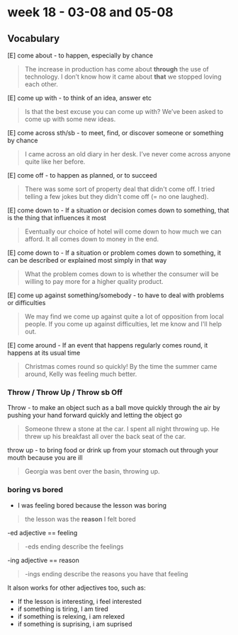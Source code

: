 
# week 18 - 03-08 and 05-08

## Vocabulary

[E] come about - to happen, especially by chance
> The increase in production has come about **through** the use of technology.
> I don’t know how it came about **that** we stopped loving each other.

[E] come up with -  to think of an idea, answer etc
> Is that the best excuse you can come up with?
> We’ve been asked to come up with some new ideas.

[E] come across sth/sb - to meet, find, or discover someone or something by chance
> I came across an old diary in her desk.
> I’ve never come across anyone quite like her before.

[E] come off - to happen as planned, or to succeed
> There was some sort of property deal that didn't come off.
> I tried telling a few jokes but they didn't come off (= no one laughed).

[E] come down to - If a situation or decision comes down to something, that is the thing that influences it most
> Eventually our choice of hotel will come down to how much we can afford.
> It all comes down to money in the end.

[E] come down to - If a situation or problem comes down to something, it can be described or explained most simply in that way
> What the problem comes down to is whether the consumer will be willing to pay more for a higher quality product.

[E] come up against something/somebody - to have to deal with problems or difficulties
> We may find we come up against quite a lot of opposition from local people.
> If you come up against difficulties, let me know and I'll help out.

[E] come around - If an event that happens regularly comes round, it happens at its usual time
> Christmas comes round so quickly!
> By the time the summer came around, Kelly was feeling much better.

### Throw / Throw Up / Throw sb Off
Throw -  to make an object such as a ball move quickly through the air by pushing your hand forward quickly and letting the object go
> Someone threw a stone at the car.
> I spent all night throwing up.
> He threw up his breakfast all over the back seat of the car.

throw up - to bring food or drink up from your stomach out through your mouth because you are ill 
> Georgia was bent over the basin, throwing up.

### boring vs bored
- I was feeling bored because the lesson was boring
> the lesson was the **reason** I felt bored

-ed adjective == feeling
> -eds ending describe the feelings

-ing adjective == reason
> -ings ending describe the reasons you have that feeling

It alson works for other adjectives too, such as: 
- If the lesson is interesting, i feel interested
- if something is tiring, I am tired
- if something is relexing, i am relexed
- if something is suprising, i am suprised
